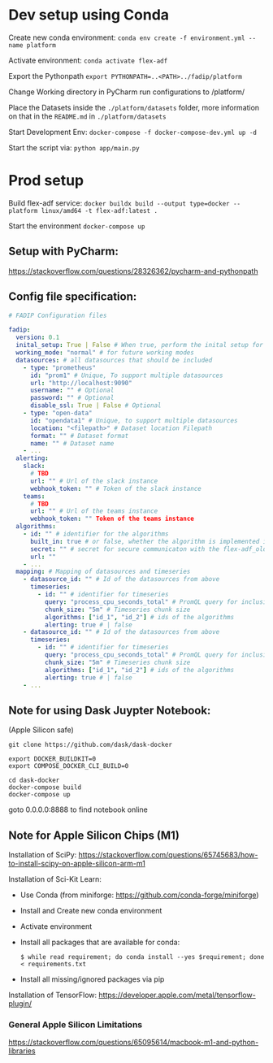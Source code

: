 # Dev setup using Conda

Create new conda environment: `conda env create -f environment.yml --name platform`

Activate environment: `conda activate flex-adf`

Export the Pythonpath `export PYTHONPATH=..<PATH>../fadip/platform`

Change Working directory in PyCharm run configurations to /platform/

Place the Datasets inside the `./platform/datasets` folder, more information on that in the `README.md` in 
`./platform/datasets`

Start Development Env: `docker-compose -f docker-compose-dev.yml up -d`

Start the script via: `python app/main.py`

# Prod setup 

Build flex-adf service: `docker buildx build --output type=docker --platform linux/amd64 -t flex-adf:latest .`

Start the environment `docker-compose up`

## Setup with PyCharm:

https://stackoverflow.com/questions/28326362/pycharm-and-pythonpath

## Config file specification: 
```yaml
# FADIP Configuration files

fadip:
  version: 0.1
  inital_setup: True | False # When true, perform the inital setup for model training
  working_mode: "normal" # for future working modes
  datasources: # all datasources that should be included 
    - type: "prometheus" 
      id: "prom1" # Unique, To support multiple datasources
      url: "http://localhost:9090"
      username: "" # Optional
      password: "" # Optional
      disable_ssl: True | False # Optional
    - type: "open-data"
      id: "opendata1" # Unique, to support multiple datasources
      location: "<filepath>" # Dataset location Filepath
      format: "" # Dataset format
      name: "" # Dataset name
    - ...
  alerting: 
    slack: 
      # TBD
      url: "" # Url of the slack instance
      webhook_token: "" # Token of the slack instance
    teams: 
      # TBD
      url: "" # Url of the teams instance
      webhook_token: "" Token of the teams instance
  algorithms:
    - id: "" # identifier for the algorithms
      built_in: true # or false, whether the algorithm is implemented in the flex-adf_old adapater
      secret: "" # secret for secure communicaton with the flex-adf_old compatible adapter
      url: ""
    - ...
  mapping: # Mapping of datasources and timeseries 
    - datasource_id: "" # Id of the datasources from above
      timeseries: 
        - id: "" # identifier for timeseries
          query: "process_cpu_seconds_total" # PromQL query for inclusion in anomaly detection
          chunk_size: "5m" # Timeseries chunk size
          algorithms: ["id_1", "id_2"] # ids of the algorithms
          alerting: true # | false 
    - datasource_id: "" # Id of the datasources from above
      timeseries: 
        - id: "" # identifier for timeseries
          query: "process_cpu_seconds_total" # PromQL query for inclusion in anomaly detection
          chunk_size: "5m" # Timeseries chunk size
          algorithms: ["id_1", "id_2"] # ids of the algorithms
          alerting: true # | false 
    - ...

```

## Note for using Dask Juypter Notebook: 

(Apple Silicon safe)

```shell
git clone https://github.com/dask/dask-docker

export DOCKER_BUILDKIT=0
export COMPOSE_DOCKER_CLI_BUILD=0

cd dask-docker 
docker-compose build
docker-compose up 
```

goto 0.0.0.0:8888 to find notebook online 


## Note for Apple Silicon Chips (M1)

Installation of SciPy:
https://stackoverflow.com/questions/65745683/how-to-install-scipy-on-apple-silicon-arm-m1 

Installation of Sci-Kit Learn: 
- Use Conda (from miniforge: https://github.com/conda-forge/miniforge)
- Install and Create new conda environment
- Activate environment
- Install all packages that are available for conda: 
  
  `$ while read requirement; do conda install --yes $requirement; done < requirements.txt`
- Install all missing/ignored packages via pip

Installation of TensorFlow: https://developer.apple.com/metal/tensorflow-plugin/ 

### General Apple Silicon Limitations
https://stackoverflow.com/questions/65095614/macbook-m1-and-python-libraries


